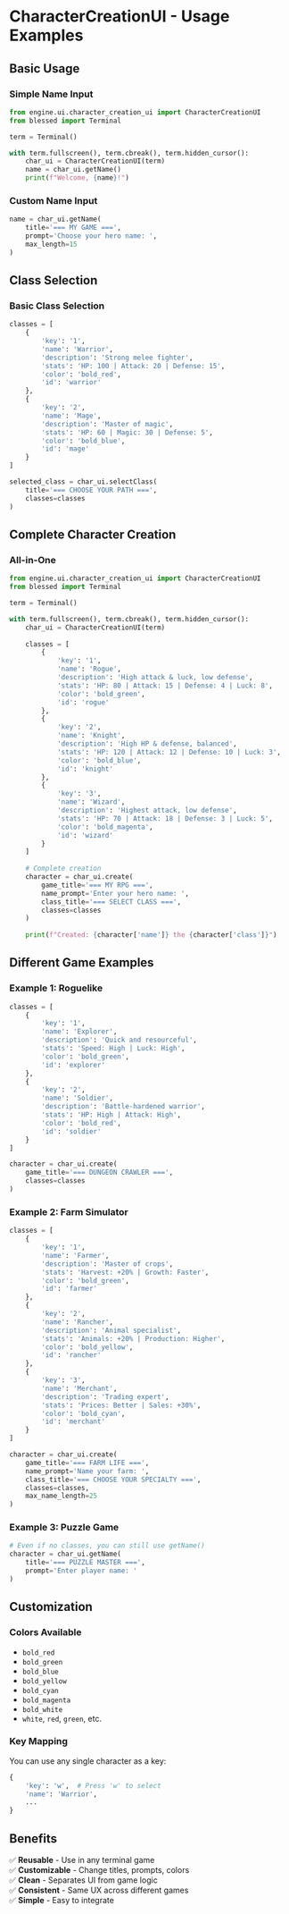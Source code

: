 # CharacterCreationUI - Usage Examples

## Basic Usage

### Simple Name Input
```python
from engine.ui.character_creation_ui import CharacterCreationUI
from blessed import Terminal

term = Terminal()

with term.fullscreen(), term.cbreak(), term.hidden_cursor():
    char_ui = CharacterCreationUI(term)
    name = char_ui.getName()
    print(f"Welcome, {name}!")
```

### Custom Name Input
```python
name = char_ui.getName(
    title='=== MY GAME ===',
    prompt='Choose your hero name: ',
    max_length=15
)
```

## Class Selection

### Basic Class Selection
```python
classes = [
    {
        'key': '1',
        'name': 'Warrior',
        'description': 'Strong melee fighter',
        'stats': 'HP: 100 | Attack: 20 | Defense: 15',
        'color': 'bold_red',
        'id': 'warrior'
    },
    {
        'key': '2',
        'name': 'Mage',
        'description': 'Master of magic',
        'stats': 'HP: 60 | Magic: 30 | Defense: 5',
        'color': 'bold_blue',
        'id': 'mage'
    }
]

selected_class = char_ui.selectClass(
    title='=== CHOOSE YOUR PATH ===',
    classes=classes
)
```

## Complete Character Creation

### All-in-One
```python
from engine.ui.character_creation_ui import CharacterCreationUI
from blessed import Terminal

term = Terminal()

with term.fullscreen(), term.cbreak(), term.hidden_cursor():
    char_ui = CharacterCreationUI(term)
    
    classes = [
        {
            'key': '1',
            'name': 'Rogue',
            'description': 'High attack & luck, low defense',
            'stats': 'HP: 80 | Attack: 15 | Defense: 4 | Luck: 8',
            'color': 'bold_green',
            'id': 'rogue'
        },
        {
            'key': '2',
            'name': 'Knight',
            'description': 'High HP & defense, balanced',
            'stats': 'HP: 120 | Attack: 12 | Defense: 10 | Luck: 3',
            'color': 'bold_blue',
            'id': 'knight'
        },
        {
            'key': '3',
            'name': 'Wizard',
            'description': 'Highest attack, low defense',
            'stats': 'HP: 70 | Attack: 18 | Defense: 3 | Luck: 5',
            'color': 'bold_magenta',
            'id': 'wizard'
        }
    ]
    
    # Complete creation
    character = char_ui.create(
        game_title='=== MY RPG ===',
        name_prompt='Enter your hero name: ',
        class_title='=== SELECT CLASS ===',
        classes=classes
    )
    
    print(f"Created: {character['name']} the {character['class']}")
```

## Different Game Examples

### Example 1: Roguelike
```python
classes = [
    {
        'key': '1',
        'name': 'Explorer',
        'description': 'Quick and resourceful',
        'stats': 'Speed: High | Luck: High',
        'color': 'bold_green',
        'id': 'explorer'
    },
    {
        'key': '2',
        'name': 'Soldier',
        'description': 'Battle-hardened warrior',
        'stats': 'HP: High | Attack: High',
        'color': 'bold_red',
        'id': 'soldier'
    }
]

character = char_ui.create(
    game_title='=== DUNGEON CRAWLER ===',
    classes=classes
)
```

### Example 2: Farm Simulator
```python
classes = [
    {
        'key': '1',
        'name': 'Farmer',
        'description': 'Master of crops',
        'stats': 'Harvest: +20% | Growth: Faster',
        'color': 'bold_green',
        'id': 'farmer'
    },
    {
        'key': '2',
        'name': 'Rancher',
        'description': 'Animal specialist',
        'stats': 'Animals: +20% | Production: Higher',
        'color': 'bold_yellow',
        'id': 'rancher'
    },
    {
        'key': '3',
        'name': 'Merchant',
        'description': 'Trading expert',
        'stats': 'Prices: Better | Sales: +30%',
        'color': 'bold_cyan',
        'id': 'merchant'
    }
]

character = char_ui.create(
    game_title='=== FARM LIFE ===',
    name_prompt='Name your farm: ',
    class_title='=== CHOOSE YOUR SPECIALTY ===',
    classes=classes,
    max_name_length=25
)
```

### Example 3: Puzzle Game
```python
# Even if no classes, you can still use getName()
character = char_ui.getName(
    title='=== PUZZLE MASTER ===',
    prompt='Enter player name: '
)
```

## Customization

### Colors Available
- `bold_red`
- `bold_green`
- `bold_blue`
- `bold_yellow`
- `bold_cyan`
- `bold_magenta`
- `bold_white`
- `white`, `red`, `green`, etc.

### Key Mapping
You can use any single character as a key:
```python
{
    'key': 'w',  # Press 'w' to select
    'name': 'Warrior',
    ...
}
```

## Benefits

✅ **Reusable** - Use in any terminal game  
✅ **Customizable** - Change titles, prompts, colors  
✅ **Clean** - Separates UI from game logic  
✅ **Consistent** - Same UX across different games  
✅ **Simple** - Easy to integrate
